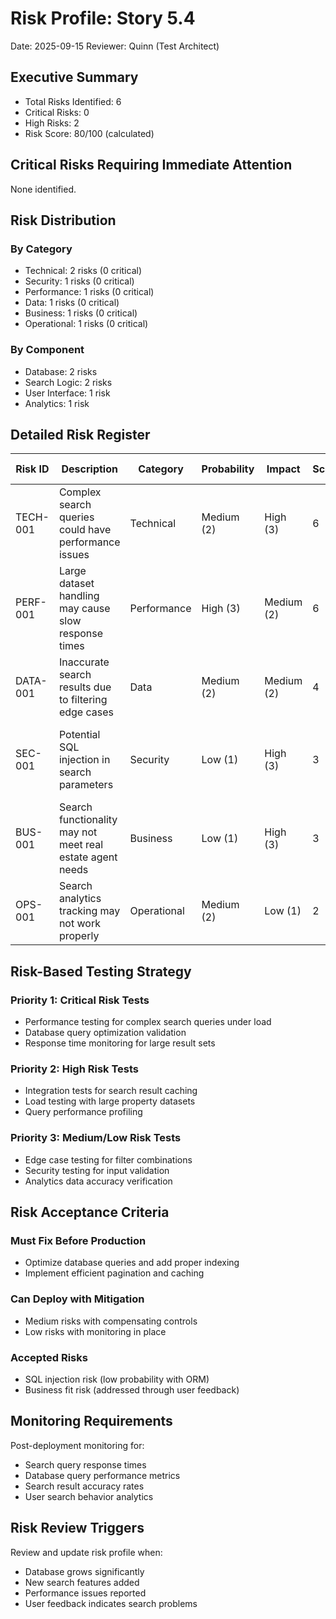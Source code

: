 # Risk Profile: Story 5.4

Date: 2025-09-15
Reviewer: Quinn (Test Architect)

## Executive Summary

- Total Risks Identified: 6
- Critical Risks: 0
- High Risks: 2
- Risk Score: 80/100 (calculated)

## Critical Risks Requiring Immediate Attention

None identified.

## Risk Distribution

### By Category

- Technical: 2 risks (0 critical)
- Security: 1 risks (0 critical)
- Performance: 1 risks (0 critical)
- Data: 1 risks (0 critical)
- Business: 1 risks (0 critical)
- Operational: 1 risks (0 critical)

### By Component

- Database: 2 risks
- Search Logic: 2 risks
- User Interface: 1 risk
- Analytics: 1 risk

## Detailed Risk Register

| Risk ID  | Description | Category | Probability | Impact | Score | Priority | Mitigation Strategy |
| -------- | ----------- | -------- | ----------- | ------ | ----- | -------- | ------------------- |
| TECH-001 | Complex search queries could have performance issues | Technical | Medium (2) | High (3) | 6 | High | Optimize queries, add database indexes, implement query caching |
| PERF-001 | Large dataset handling may cause slow response times | Performance | High (3) | Medium (2) | 6 | High | Implement pagination, add result caching, optimize database queries |
| DATA-001 | Inaccurate search results due to filtering edge cases | Data | Medium (2) | Medium (2) | 4 | Medium | Add comprehensive test cases, validate filter combinations |
| SEC-001 | Potential SQL injection in search parameters | Security | Low (1) | High (3) | 3 | Low | Use parameterized queries, input validation, ORM protection |
| BUS-001 | Search functionality may not meet real estate agent needs | Business | Low (1) | High (3) | 3 | Low | User testing, feedback collection, iterative improvements |
| OPS-001 | Search analytics tracking may not work properly | Operational | Medium (2) | Low (1) | 2 | Low | Test analytics integration, add monitoring |

## Risk-Based Testing Strategy

### Priority 1: Critical Risk Tests

- Performance testing for complex search queries under load
- Database query optimization validation
- Response time monitoring for large result sets

### Priority 2: High Risk Tests

- Integration tests for search result caching
- Load testing with large property datasets
- Query performance profiling

### Priority 3: Medium/Low Risk Tests

- Edge case testing for filter combinations
- Security testing for input validation
- Analytics data accuracy verification

## Risk Acceptance Criteria

### Must Fix Before Production

- Optimize database queries and add proper indexing
- Implement efficient pagination and caching

### Can Deploy with Mitigation

- Medium risks with compensating controls
- Low risks with monitoring in place

### Accepted Risks

- SQL injection risk (low probability with ORM)
- Business fit risk (addressed through user feedback)

## Monitoring Requirements

Post-deployment monitoring for:

- Search query response times
- Database query performance metrics
- Search result accuracy rates
- User search behavior analytics

## Risk Review Triggers

Review and update risk profile when:

- Database grows significantly
- New search features added
- Performance issues reported
- User feedback indicates search problems